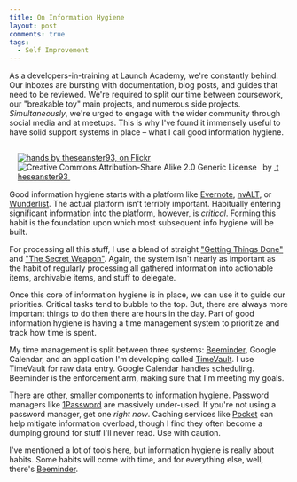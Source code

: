 ```yaml
---
title: On Information Hygiene
layout: post
comments: true
tags:
  - Self Improvement
---
```

As a developers-in-training at Launch Academy, we're constantly behind. Our inboxes are bursting with documentation, blog posts, and guides that need to be reviewed. We're required to split our time between coursework, our "breakable toy" main projects, and numerous side projects. *Simultaneously*, we're urged to engage with the wider community through social media and at meetups. This is why I've found it immensely useful to have solid support systems in place &#8211; what I call good information hygiene.

<div style="float:right; padding:15px" about='http://farm1.static.flickr.com/224/485390997_047147b49a_m.jpg'>
  <a href='http://www.flickr.com/photos/theseanster93/485390997/' target='_blank'><img xmlns:dct='http://purl.org/dc/terms/' href='http://purl.org/dc/dcmitype/StillImage' rel='dct:type' src='http://farm1.static.flickr.com/224/485390997_047147b49a_m.jpg' alt='hands by theseanster93, on Flickr' title='hands by theseanster93, on Flickr' border='0' /></a><br /><a rel='license' href='http://creativecommons.org/licenses/by-sa/2.0/' target='_blank'><img src='http://i.creativecommons.org/l/by-sa/2.0/80x15.png' alt='Creative Commons Attribution-Share Alike 2.0 Generic License' title='Creative Commons Attribution-Share Alike 2.0 Generic License' border='0' align='left' /></a>&nbsp;&nbsp;by&nbsp;<a href='http://www.flickr.com/people/theseanster93/' target='_blank'>&nbsp;</a><a xmlns:cc='http://creativecommons.org/ns#' rel='cc:attributionURL' property='cc:attributionName' href='http://www.flickr.com/people/theseanster93/' target='_blank'>theseanster93</a><a href='http://www.imagecodr.org/' target='_blank'>&nbsp;</a>
</div>

Good information hygiene starts with a platform like [Evernote][1], [nvALT][2], or [Wunderlist][3]. The actual platform isn't terribly important. Habitually entering significant information into the platform, however, is *critical*. Forming this habit is the foundation upon which most subsequent info hygiene will be built.

For processing all this stuff, I use a blend of straight ["Getting Things Done"][4] and ["The Secret Weapon"][5]. Again, the system isn't nearly as important as the habit of regularly processing all gathered information into actionable items, archivable items, and stuff to delegate.

Once this core of information hygiene is in place, we can use it to guide our priorities. Critical tasks tend to bubble to the top. But, there are always more important things to do then there are hours in the day. Part of good information hygiene is having a time management system to prioritize and track how time is spent.

My time management is split between three systems: [Beeminder][6], Google Calendar, and an application I'm developing called [TimeVault][7]. I use TimeVault for raw data entry. Google Calendar handles scheduling. Beeminder is the enforcement arm, making sure that I'm meeting my goals.

There are other, smaller components to information hygiene. Password managers like [1Password][8] are massively under-used. If you're not using a password manager, get one *right now*. Caching services like [Pocket][9] can help mitigate information overload, though I find they often become a dumping ground for stuff I'll never read. Use with caution.

I've mentioned a lot of tools here, but information hygiene is really about habits. Some habits will come with time, and for everything else, well, there's [Beeminder][6].

[1]: http://evernote.com/
[2]: http://brettterpstra.com/projects/nvalt/
[3]: https://www.wunderlist.com/
[4]: http://en.wikipedia.org/wiki/Getting_Things_Done
[5]: http://www.thesecretweapon.org/
[6]: https://www.beeminder.com/
[7]: http://www.gotimevault.com/
[8]: https://agilebits.com/onepassword
[9]: http://getpocket.com/
